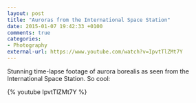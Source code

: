 ```yaml
---
layout: post
title: "Auroras from the International Space Station"
date: 2015-01-07 19:42:33 +0100
comments: true
categories: 
- Photography
external-url: https://www.youtube.com/watch?v=IpvtTlZMt7Y
---
```


Stunning time-lapse footage of aurora borealis as seen from the International Space Station. So cool:

{% youtube IpvtTlZMt7Y %}
